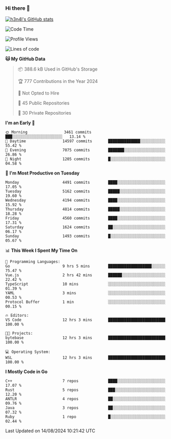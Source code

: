 ### Hi there 👋

[![h3n4l's GitHub stats](https://github-readme-stats.vercel.app/api?username=h3n4l&count_private=true&show_icons=true&theme=radical)](https://github.com/h3n4l/github-readme-stats)

<!--START_SECTION:waka-->
![Code Time](http://img.shields.io/badge/Code%20Time-1%2C902%20hrs%2011%20mins-blue)

![Profile Views](http://img.shields.io/badge/Profile%20Views-7-blue)

![Lines of code](https://img.shields.io/badge/From%20Hello%20World%20I%27ve%20Written-10.5%20million%20lines%20of%20code-blue)

**🐱 My GitHub Data** 

> 📦 388.6 kB Used in GitHub's Storage 
 > 
> 🏆 777 Contributions in the Year 2024
 > 
> 🚫 Not Opted to Hire
 > 
> 📜 45 Public Repositories 
 > 
> 🔑 30 Private Repositories 
 > 
**I'm an Early 🐤** 

```text
🌞 Morning                3461 commits        ███░░░░░░░░░░░░░░░░░░░░░░   13.14 % 
🌆 Daytime                14597 commits       ██████████████░░░░░░░░░░░   55.42 % 
🌃 Evening                7075 commits        ███████░░░░░░░░░░░░░░░░░░   26.86 % 
🌙 Night                  1205 commits        █░░░░░░░░░░░░░░░░░░░░░░░░   04.58 % 
```
📅 **I'm Most Productive on Tuesday** 

```text
Monday                   4491 commits        ████░░░░░░░░░░░░░░░░░░░░░   17.05 % 
Tuesday                  5162 commits        █████░░░░░░░░░░░░░░░░░░░░   19.60 % 
Wednesday                4194 commits        ████░░░░░░░░░░░░░░░░░░░░░   15.92 % 
Thursday                 4814 commits        █████░░░░░░░░░░░░░░░░░░░░   18.28 % 
Friday                   4560 commits        ████░░░░░░░░░░░░░░░░░░░░░   17.31 % 
Saturday                 1624 commits        ██░░░░░░░░░░░░░░░░░░░░░░░   06.17 % 
Sunday                   1493 commits        █░░░░░░░░░░░░░░░░░░░░░░░░   05.67 % 
```


📊 **This Week I Spent My Time On** 

```text
💬 Programming Languages: 
Go                       9 hrs 5 mins        ███████████████████░░░░░░   75.47 % 
Vue.js                   2 hrs 42 mins       ██████░░░░░░░░░░░░░░░░░░░   22.42 % 
TypeScript               10 mins             ░░░░░░░░░░░░░░░░░░░░░░░░░   01.39 % 
YAML                     3 mins              ░░░░░░░░░░░░░░░░░░░░░░░░░   00.53 % 
Protocol Buffer          1 min               ░░░░░░░░░░░░░░░░░░░░░░░░░   00.15 % 

🔥 Editors: 
VS Code                  12 hrs 3 mins       █████████████████████████   100.00 % 

🐱‍💻 Projects: 
bytebase                 12 hrs 3 mins       █████████████████████████   100.00 % 

💻 Operating System: 
WSL                      12 hrs 3 mins       █████████████████████████   100.00 % 
```

**I Mostly Code in Go** 

```text
C++                      7 repos             ████░░░░░░░░░░░░░░░░░░░░░   17.07 % 
Rust                     5 repos             ███░░░░░░░░░░░░░░░░░░░░░░   12.20 % 
ANTLR                    4 repos             ██░░░░░░░░░░░░░░░░░░░░░░░   09.76 % 
Java                     3 repos             ██░░░░░░░░░░░░░░░░░░░░░░░   07.32 % 
Ruby                     1 repo              █░░░░░░░░░░░░░░░░░░░░░░░░   02.44 % 
```




 Last Updated on 14/08/2024 10:21:42 UTC
<!--END_SECTION:waka-->

